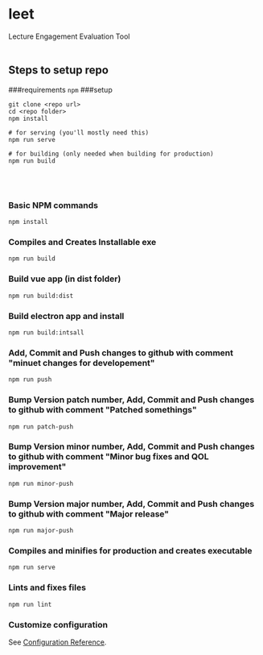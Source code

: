 # leet
Lecture Engagement Evaluation Tool
<br><br>
## Steps to setup repo
###requirements
`npm`
###setup
```
git clone <repo url>
cd <repo folder>
npm install

# for serving (you'll mostly need this)
npm run serve

# for building (only needed when building for production)
npm run build
```
<br><br>
### Basic NPM commands
```
npm install
```

### Compiles and Creates Installable exe
```
npm run build
```

### Build vue app (in dist folder)
```
npm run build:dist
```

### Build electron app and install
```
npm run build:intsall
```

### Add, Commit and Push changes to github with comment "minuet changes for developement"
```
npm run push
```

### Bump Version patch number, Add, Commit and Push changes to github with comment "Patched somethings"
```
npm run patch-push
```

### Bump Version minor number, Add, Commit and Push changes to github with comment "Minor bug fixes and QOL improvement"
```
npm run minor-push
```

### Bump Version major number, Add, Commit and Push changes to github with comment "Major release"
```
npm run major-push
```

### Compiles and minifies for production and creates executable
```
npm run serve
```

### Lints and fixes files
```
npm run lint
```

### Customize configuration
See [Configuration Reference](https://cli.vuejs.org/config/).

